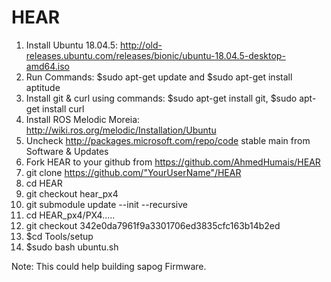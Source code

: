 # HEAR

1. Install Ubuntu 18.04.5: http://old-releases.ubuntu.com/releases/bionic/ubuntu-18.04.5-desktop-amd64.iso
2. Run Commands: $sudo apt-get update and $sudo apt-get install aptitude
3. Install git & curl using commands: $sudo apt-get install git, $sudo apt-get install curl
4. Install ROS Melodic Moreia: http://wiki.ros.org/melodic/Installation/Ubuntu
5. Uncheck http://packages.microsoft.com/repo/code stable main from Software & Updates
6. Fork HEAR to your github from https://github.com/AhmedHumais/HEAR
7. git clone https://github.com/"YourUserName"/HEAR
8. cd HEAR
9. git checkout hear_px4
10. git submodule update --init --recursive
11. cd HEAR_px4/PX4.....
12. git checkout 342e0da7961f9a3301706ed3835cfc163b14b2ed
13. $cd Tools/setup
14. $sudo bash ubuntu.sh

Note: This could help building sapog Firmware.
